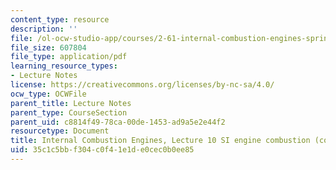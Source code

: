 ```yaml
---
content_type: resource
description: ''
file: /ol-ocw-studio-app/courses/2-61-internal-combustion-engines-spring-2017/35c1c5bbf304c0f41e1de0cec0b0ee85_MIT2_61S17_lec10.pdf
file_size: 607804
file_type: application/pdf
learning_resource_types:
- Lecture Notes
license: https://creativecommons.org/licenses/by-nc-sa/4.0/
ocw_type: OCWFile
parent_title: Lecture Notes
parent_type: CourseSection
parent_uid: c8814f49-78ca-00de-1453-ad9a5e2e44f2
resourcetype: Document
title: Internal Combustion Engines, Lecture 10 SI engine combustion (cont.); knock
uid: 35c1c5bb-f304-c0f4-1e1d-e0cec0b0ee85
---
```

